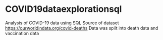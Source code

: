 # COVID19dataexplorationsql

Analysis of COVID-19 data using SQL 
Source of dataset https://ourworldindata.org/covid-deaths
Data was spilt into death data and vaccination data
